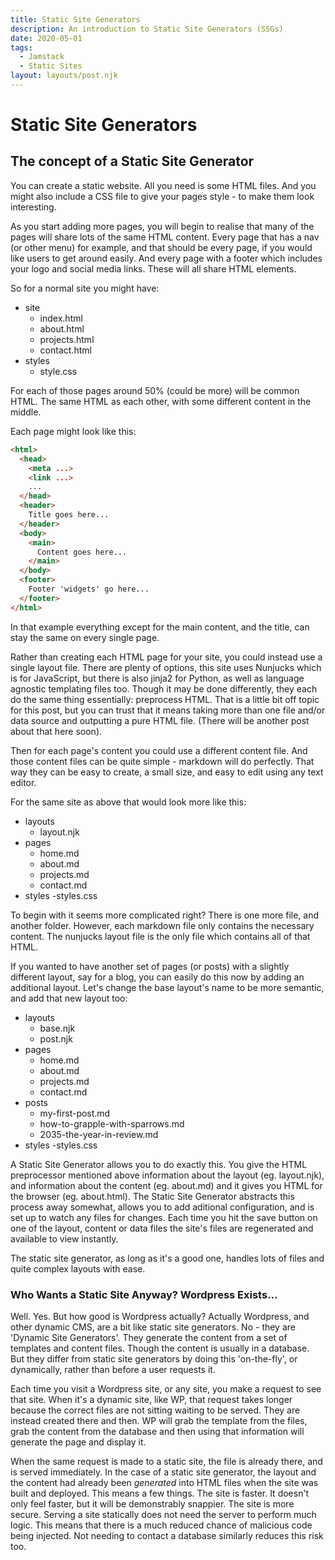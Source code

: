 ```yaml
---
title: Static Site Generators
description: An introduction to Static Site Generators (SSGs)
date: 2020-05-01
tags:
  - Jamstack
  - Static Sites
layout: layouts/post.njk
---
```


# Static Site Generators

## The concept of a Static Site Generator

You can create a static website. All you need is some HTML files. And you might also include a CSS file to give your pages style - to make them look interesting.

As you start adding more pages, you will begin to realise that many of the pages will share lots of the same HTML content.  Every page that has a nav (or other menu) for example, and that should be every page, if you would like users to get around easily. And every page with a footer which includes your logo and social media links. These will all share HTML elements.

So for a normal site you might have:

- site
  - index.html
  - about.html
  - projects.html
  - contact.html
- styles
  - style.css

For each of those pages around 50% (could be more) will be common HTML. The same HTML as each other, with some different content in the middle.

Each page might look like this:

```html
<html>
  <head>
    <meta ...>
    <link ...>
    ...
  </head>
  <header>
    Title goes here...
  </header>
  <body>
    <main>
      Content goes here...
    </main>
  </body>
  <footer>
    Footer 'widgets' go here...
  </footer>
</html>
```

In that example everything except for the main content, and the title, can stay the same on every single page.

Rather than creating each HTML page for your site, you could instead use a single layout file. There are plenty of options, this site uses Nunjucks which is for JavaScript, but there is also jinja2 for Python, as well as language agnostic templating files too. Though it may be done differently, they each do the same thing essentially: preprocess HTML. That is a little bit off topic for this post, but you can trust that it means taking more than one file and/or data source and outputting a pure HTML file. (There will be another post about that here soon).

Then for each page's content you could use a different content file. And those content files can be quite simple - markdown will do perfectly. That way they can be easy to create, a small size, and easy to edit using any text editor.

For the same site as above that would look more like this:

- layouts
  - layout.njk
- pages
  - home.md
  - about.md
  - projects.md
  - contact.md
- styles
  -styles.css

To begin with it seems more complicated right? There is one more file, and another folder. However, each markdown file only contains the necessary content. The nunjucks layout file is the only file which contains all of that HTML.

If you wanted to have another set of pages (or posts) with a slightly different layout, say for a blog, you can easily do this now by adding an additional layout. Let's change the base layout's name to be more semantic, and add that new layout too:

- layouts
  - base.njk
  - post.njk
- pages
  - home.md
  - about.md
  - projects.md
  - contact.md
- posts
  - my-first-post.md
  - how-to-grapple-with-sparrows.md
  - 2035-the-year-in-review.md
- styles
  -styles.css 

A Static Site Generator allows you to do exactly this. You give the HTML preprocessor mentioned above information about the layout (eg. layout.njk), and information about the content (eg. about.md) and it gives you HTML for the browser (eg. about.html). The Static Site Generator abstracts this process away somewhat, allows you to add aditional configuration, and is set up to watch any files for changes. Each time you hit the save button on one of the layout, content or data files the site's files are regenerated and available to view instantly.

The static site generator, as long as it's a good one, handles lots of files and quite complex layouts with ease.

### Who Wants a Static Site Anyway? Wordpress Exists...

Well. Yes. But how good is Wordpress actually?
Actually Wordpress, and other dynamic CMS, are a bit like static site generators. No - they are 'Dynamic Site Generators'. They generate the content from a set of templates and content files. Though the content is usually in a database. But they differ from static site generators by doing this 'on-the-fly', or dynamically, rather than before a user requests it.

Each time you visit a Wordpress site, or any site, you make a request to see that site. When it's a dynamic site, like WP, that request takes longer because the correct files are not sitting waiting to be served. They are instead created there and then. WP will grab the template from the files, grab the content from the database and then using that information will generate the page and display it.

When the same request is made to a static site, the file is already there, and is served immediately. In the case of a static site generator, the layout and the content had already been _generated_ into HTML files when the site was built and deployed. This means a few things. The site is faster. It doesn't only feel faster, but it will be demonstrably snappier. The site is more secure. Serving a site statically does not need the server to perform much logic. This means that there is a much reduced chance of malicious code being injected. Not needing to contact a database similarly reduces this risk too. 
